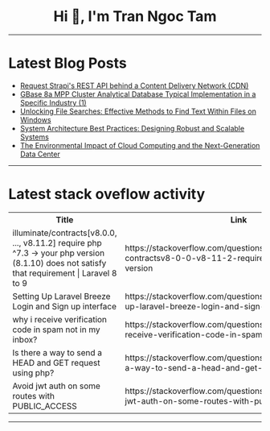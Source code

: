 <h1 align="center">Hi 👋, I'm Tran Ngoc Tam</h1>

---

# Latest Blog Posts 
<!-- BLOG-POST-LIST:START -->
- [Request Strapi&#39;s REST API behind a Content Delivery Network &lpar;CDN&rpar;](https://dev.to/strapi/request-strapis-rest-api-behind-a-content-delivery-network-cdn-1h9c)
- [GBase 8a MPP Cluster Analytical Database Typical Implementation in a Specific Industry &lpar;1&rpar;](https://dev.to/congcong/gbase-8a-mpp-cluster-analytical-database-typical-implementation-in-a-specific-industry-1-5154)
- [Unlocking File Searches: Effective Methods to Find Text Within Files on Windows](https://dev.to/kailashnirmal/unlocking-file-searches-effective-methods-to-find-text-within-files-on-windows-3k7f)
- [System Architecture Best Practices: Designing Robust and Scalable Systems](https://dev.to/navinder/system-architecture-best-practices-designing-robust-and-scalable-systems-3m61)
- [The Environmental Impact of Cloud Computing and the Next-Generation Data Center](https://dev.to/astutemarketing/the-environmental-impact-of-cloud-computing-and-the-next-generation-data-center-9a8)
<!-- BLOG-POST-LIST:END -->

---

# Latest stack oveflow activity
<table>
  <tr><th>Title</th><th>Link</th></tr>
  <!-- STACKOVERFLOW:START --><tr><td>illuminate/contracts[v8.0.0, ..., v8.11.2] require php ^7.3 -&gt; your php version &lpar;8.1.10&rpar; does not satisfy that requirement | Laravel 8 to 9</td><td>https://stackoverflow.com/questions/78815354/illuminate-contractsv8-0-0-v8-11-2-require-php-7-3-your-php-version</td></tr><tr><td>Setting Up Laravel Breeze Login and Sign up interface</td><td>https://stackoverflow.com/questions/78815333/setting-up-laravel-breeze-login-and-sign-up-interface</td></tr><tr><td>why i receive verification code in spam not in my inbox?</td><td>https://stackoverflow.com/questions/78815269/why-i-receive-verification-code-in-spam-not-in-my-inbox</td></tr><tr><td>Is there a way to send a HEAD and GET request using php?</td><td>https://stackoverflow.com/questions/78815153/is-there-a-way-to-send-a-head-and-get-request-using-php</td></tr><tr><td>Avoid jwt auth on some routes with PUBLIC_ACCESS</td><td>https://stackoverflow.com/questions/78814935/avoid-jwt-auth-on-some-routes-with-public-access</td></tr><!-- STACKOVERFLOW:END -->
</table>

---


